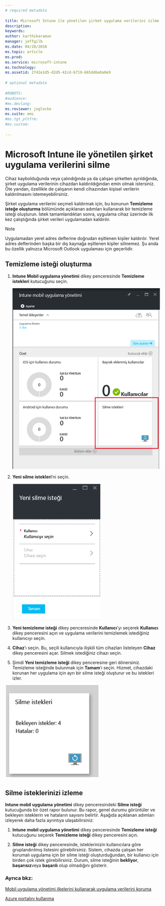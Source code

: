 ```yaml
---
# required metadata

title: Microsoft Intune ile yönetilen şirket uygulama verilerini silme | Microsoft Intune
description:
keywords:
author: karthikaraman
manager: jeffgilb
ms.date: 04/28/2016
ms.topic: article
ms.prod:
ms.service: microsoft-intune
ms.technology:
ms.assetid: 2742e1d5-d2d5-42cd-b719-665dd6e0a0e9

# optional metadata

#ROBOTS:
#audience:
#ms.devlang:
ms.reviewer: joglocke
ms.suite: ems
#ms.tgt_pltfrm:
#ms.custom:

---
```


# Microsoft Intune ile yönetilen şirket uygulama verilerini silme
Cihaz kaybolduğunda veya çalındığında ya da çalışan şirketten ayrıldığında, şirket uygulama verilerinin cihazdan kaldırıldığından emin olmak istersiniz. Öte yandan, özellikle de çalışanın kendi cihazından kişisel verilerin kaldırılmasını istemeyebilirsiniz.

Şirket uygulama verilerini seçmeli kaldırmak için, bu konunun **Temizleme isteğe oluşturma** bölümünde açıklanan adımları kullanarak bir temizleme isteği oluşturun.  İstek tamamlandıktan sonra, uygulama cihaz üzerinde ilk kez çalıştığında şirket verileri uygulamadan kaldırılır.
>[!NOTE]
> Uygulamadan yerel adres defterine doğrudan eşitlenen kişiler kaldırılır. Yerel adres defterinden başka bir dış kaynağa eşitlenen kişiler silinemez. Şu anda bu özellik yalnızca Microsoft Outlook uygulaması için geçerlidir.



## Temizleme isteği oluşturma

1.  **Intune Mobil uygulama yönetimi** dikey penceresinde **Temizleme istekleri** kutucuğunu seçin.

    ![Özet kutucuğunu içeren Intune mobil uygulama yönetimi dikey penceresinin ekran görüntüsü](../media/AppManagement/AzurePortal_MAM_WipeRequests.png)

2.  **Yeni silme istekleri**’ni seçin.

    ![Yeni temizleme isteği dikey penceresinin ekran görüntüsü](../media/AppManagement/AzurePortal_MAM_NewWipeRequest.png)

3.  **Yeni temizleme isteği** dikey penceresinde **Kullanıcı**’yı seçerek **Kullanıcı** dikey penceresini açın ve uygulama verilerini temizlemek istediğiniz kullanıcıyı seçin.

4.  **Cihaz**’ı seçin.  Bu, seçili kullanıcıyla ilişkili tüm cihazları listeleyen **Cihaz** dikey penceresini açar.  Silmek istediğiniz cihazı seçin.

5.  Şimdi **Yeni temizleme isteği** dikey penceresine geri dönersiniz. Temizleme isteğinde bulunmak için **Tamam**’ı seçin. Hizmet, cihazdaki korunan her uygulama için ayrı bir silme isteği oluşturur ve bu istekleri izler.


![Temizleme istekleri kutucuğunun ekran görüntüsü ](../media/AppManagement/AzurePortal_MAM_WipeRequestsSummary.png)

## Silme isteklerinizi izleme
 **Intune mobil uygulama yönetimi** dikey penceresindeki **Silme isteği** kutucuğunda bir özet rapor bulunur.  Bu rapor, genel durumu görüntüler ve bekleyen isteklerin ve hataların sayısını belirtir. Aşağıda açıklanan adımları izleyerek daha fazla ayrıntıya ulaşabilirsiniz:

1.  **Intune mobil uygulama yönetimi** dikey penceresinde **Temizleme isteği** kutucuğunu seçerek **Temizleme isteği** dikey penceresini açın.

2.   **Silme isteği** dikey penceresinde, isteklerinizin kullanıcılara göre gruplandırılmış listesini görebilirsiniz.  Sistem, cihazda çalışan her korumalı uygulama için bir silme isteği oluşturduğundan, bir kullanıcı için birden çok istek görebilirsiniz.  Durum, silme isteğinin **bekliyor**, **başarısız**veya **başarılı** olup olmadığını gösterir.

### Ayrıca bkz:
[Mobil uygulama yönetimi ilkelerini kullanarak uygulama verilerini koruma ](protect-app-data-using-mobile-app-management-policies-with-microsoft-intune.md)

[Azure portalını kullanma](azure-portal-for-microsoft-intune-mam-policies.md)


<!--HONumber=Jun16_HO2-->


